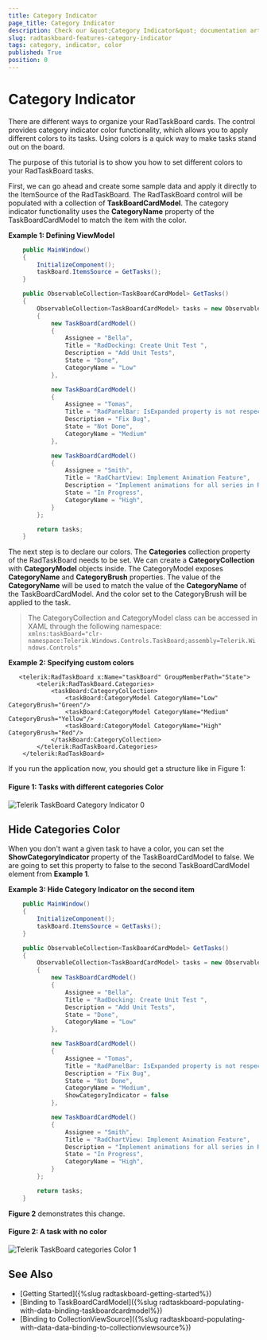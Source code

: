 ```yaml
---
title: Category Indicator
page_title: Category Indicator
description: Check our &quot;Category Indicator&quot; documentation article for the RadTaskBoard {{ site.framework_name }} control.
slug: radtaskboard-features-category-indicator
tags: category, indicator, color
published: True
position: 0
---
```


# Category Indicator

There are different ways to organize your RadTaskBoard cards. The control provides category indicator color functionality, which allows you to apply different colors to its tasks. Using colors is a quick way to make tasks stand out on the board. 

The purpose of this tutorial is to show you how to set different colors to your RadTaskBoard tasks.

First, we can go ahead and create some sample data and apply it directly to the ItemSource of the RadTaskBoard. The RadTaskBoard control will be populated with a collection of __TaskBoardCardModel__. The category indicator functionality uses the __CategoryName__ property of the TaskBoardCardModel to match the item with the color.

__Example 1: Defining ViewModel__
```C#
    public MainWindow()
	{
		InitializeComponent();  
		taskBoard.ItemsSource = GetTasks();
	}

	public ObservableCollection<TaskBoardCardModel> GetTasks()
	{
		ObservableCollection<TaskBoardCardModel> tasks = new ObservableCollection<TaskBoardCardModel>
		{
			new TaskBoardCardModel()
			{
				Assignee = "Bella",
				Title = "RadDocking: Create Unit Test ",
				Description = "Add Unit Tests",
				State = "Done",
				CategoryName = "Low"
			},

			new TaskBoardCardModel()
			{
				Assignee = "Tomas",
				Title = "RadPanelBar: IsExpanded property is not respected",
				Description = "Fix Bug",
				State = "Not Done",
				CategoryName = "Medium"
			},

			new TaskBoardCardModel()
			{
				Assignee = "Smith",
				Title = "RadChartView: Implement Animation Feature",
				Description = "Implement animations for all series in RadChartView",
				State = "In Progress",
				CategoryName = "High",
			}
		};

		return tasks;
	}
```

The next step is to declare our colors. The __Categories__ collection property of the RadTaskBoard needs to be set. We can create a __CategoryCollection__ with __CategoryModel__ objects inside. The CategoryModel exposes __CategoryName__ and __CategoryBrush__ properties. The value of the __CategoryName__ will be used to match the value of the __CategoryName__ of the TaskBoardCardModel. And the color set to the CategoryBrush will be applied to the task.

>The CategoryCollection and CategoryModel class can be accessed in XAML through the following namespace:  
>`xmlns:taskBoard="clr-namespace:Telerik.Windows.Controls.TaskBoard;assembly=Telerik.Windows.Controls"`

__Example 2: Specifying custom colors__

```XAML
   <telerik:RadTaskBoard x:Name="taskBoard" GroupMemberPath="State">
		<telerik:RadTaskBoard.Categories>
			<taskBoard:CategoryCollection>
				<taskBoard:CategoryModel CategoryName="Low" CategoryBrush="Green"/>
				<taskBoard:CategoryModel CategoryName="Medium" CategoryBrush="Yellow"/>
				<taskBoard:CategoryModel CategoryName="High" CategoryBrush="Red"/>
			</taskBoard:CategoryCollection>
		</telerik:RadTaskBoard.Categories>
	</telerik:RadTaskBoard>
```

If you run the application now, you should get a structure like in Figure 1:

#### Figure 1: Tasks with different categories Color
![Telerik TaskBoard Category Indicator 0](images/taskboard_indicator_color_0.png)

## Hide Categories Color

When you don't want a given task to have a color, you can set the __ShowCategoryIndicator__ property of the TaskBoardCardModel to false. We are going to set this property to false to the second TaskBoardCardModel element from __Example 1__. 

__Example 3: Hide Category Indicator on the second item__

```C#
    public MainWindow()
	{
		InitializeComponent();  
		taskBoard.ItemsSource = GetTasks();
	}

	public ObservableCollection<TaskBoardCardModel> GetTasks()
	{
		ObservableCollection<TaskBoardCardModel> tasks = new ObservableCollection<TaskBoardCardModel>
		{
			new TaskBoardCardModel()
			{
				Assignee = "Bella",
				Title = "RadDocking: Create Unit Test ",
				Description = "Add Unit Tests",
				State = "Done",
				CategoryName = "Low"
			},

			new TaskBoardCardModel()
			{
				Assignee = "Tomas",
				Title = "RadPanelBar: IsExpanded property is not respected",
				Description = "Fix Bug",
				State = "Not Done",
				CategoryName = "Medium",
				ShowCategoryIndicator = false
			},

			new TaskBoardCardModel()
			{
				Assignee = "Smith",
				Title = "RadChartView: Implement Animation Feature",
				Description = "Implement animations for all series in RadChartView",
				State = "In Progress",
				CategoryName = "High",
			}
		};

		return tasks;
	}
```

__Figure 2__ demonstrates this change.

#### Figure 2: A task with no color
![Telerik TaskBoard categories Color 1](images/taskboard_indicator_color_1.png)

## See Also
 * [Getting Started]({%slug radtaskboard-getting-started%})
 * [Binding to TaskBoardCardModel]({%slug radtaskboard-populating-with-data-binding-taskboardcardmodel%})
 * [Binding to CollectionViewSource]({%slug radtaskboard-populating-with-data-data-binding-to-collectionviewsource%})
